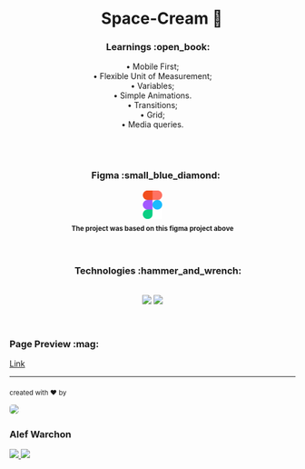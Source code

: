 ## <h1 align="center">&nbsp;&nbsp;&nbsp;&nbsp;&nbsp;Space-Cream :shaved_ice:</h1>

<h3 align="center">&nbsp;&nbsp;&nbsp;&nbsp;&nbsp;Learnings :open_book:</h3>

<p align="center">
• Mobile First;
<br/>
• Flexible Unit of Measurement;
<br/>
• Variables;
<br/>
• Simple Animations.
<br/>
• Transitions;
<br/>
• Grid;
<br/>
• Media queries. 
</p>


<br/>
<br/>

<div align="center">
<h3>&nbsp;&nbsp;&nbsp;Figma :small_blue_diamond:</h3>
<a href="https://www.figma.com/file/NNOcmHW5IVNgldbOufuUgI/Stage-03-Grid-com-anima%C3%A7%C3%B5es-Copy?fuid=1130144160993271217"> <img height="50em" src="./assets/figmaicon.png" />
</a>
<br/>
<sub><b>The project was based on this figma project above</b></sub>
<br/>	
</div>

<br/>
<br/>

<div align="center">
<h3>&nbsp;&nbsp;&nbsp;&nbsp;&nbsp;Technologies :hammer_and_wrench:</h3>
<br/>
<img height="80em" src="https://cdn.jsdelivr.net/gh/devicons/devicon/icons/css3/css3-original.svg" />
<img height="80em" src="https://cdn.jsdelivr.net/gh/devicons/devicon/icons/html5/html5-original.svg" />
</div>

<br/>
<br/>

<div align="start">
<h3>Page Preview :mag:</h3>
<a href="https://alefwarchon.github.io/Space-Cream/">Link<a/>
</div>


<hr/>

<sub>created with ♥ by</sub>
    
<img style="border-radius: 30%;" src="https://avatars.githubusercontent.com/u/109194445?s=96&v=4" width="75px;" />
<h3>Alef Warchon</h3>
<a href="https://www.linkedin.com/in/AlefWarchon" target="_blank"><img 
src="https://img.shields.io/badge/-LinkedIn-%230077B5?style=for-the-badge&logo=linkedin&logoColor=white" target="_blank" />
</a>
<a href="https://www.youtube.com/channel/UC8NcQCGYRvwA5iB7lIy7rCg" target="_blank"><img 
src="https://img.shields.io/badge/YouTube-FF0000?style=for-the-badge&logo=youtube&logoColor=white" target="_blank" />
</a>
